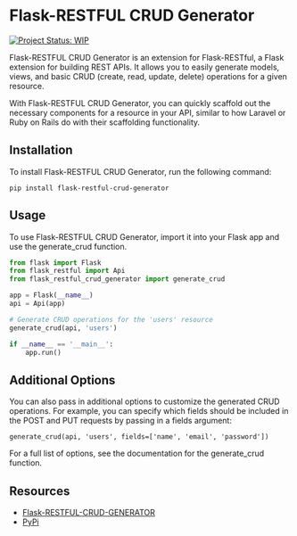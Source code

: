 # Flask-RESTFUL CRUD Generator
[![Project Status: WIP](https://www.repostatus.org/badges/latest/wip.svg)](https://www.repostatus.org/#wip)

Flask-RESTFUL CRUD Generator is an extension for Flask-RESTful, a Flask extension for building REST APIs. It allows you to easily generate models, views, and basic CRUD (create, read, update, delete) operations for a given resource.

With Flask-RESTFUL CRUD Generator, you can quickly scaffold out the necessary components for a resource in your API, similar to how Laravel or Ruby on Rails do with their scaffolding functionality.

## Installation

To install Flask-RESTFUL CRUD Generator, run the following command:

``` pip install flask-restful-crud-generator ```

## Usage

To use Flask-RESTFUL CRUD Generator, import it into your Flask app and use the generate_crud function.

```python
from flask import Flask
from flask_restful import Api
from flask_restful_crud_generator import generate_crud

app = Flask(__name__)
api = Api(app)

# Generate CRUD operations for the 'users' resource
generate_crud(api, 'users')

if __name__ == '__main__':
    app.run()
```

## Additional Options
You can also pass in additional options to customize the generated CRUD operations. For example, you can specify which fields should be included in the POST and PUT requests by passing in a fields argument:

``` generate_crud(api, 'users', fields=['name', 'email', 'password']) ```

For a full list of options, see the documentation for the generate_crud function.


## Resources
- [Flask-RESTFUL-CRUD-GENERATOR](#)
- [PyPi](https://pypi.org/project/)
